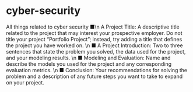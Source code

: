 # cyber-security
All things related to cyber security
■\n 
A Project Title: A descriptive title related to the project that may
interest your prospective employer. Do not title your project
“Portfolio Project”; instead, try adding a title that defines the
project you have worked on.
\n
■ A Project Introduction: Two to three sentences that state the
problem you solved, the data used for the project, and your
modeling results.
\n
■ Modeling and Evaluation: Name and describe the models you
used for the project and any corresponding evaluation metrics.
\n
■ Conclusion: Your recommendations for solving the problem and a
description of any future steps you want to take to expand on your
project.
